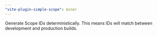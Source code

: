 ```yaml
---
"vite-plugin-simple-scope": minor
---
```


Generate Scope IDs deterministically. This means IDs will match between development and production builds.
